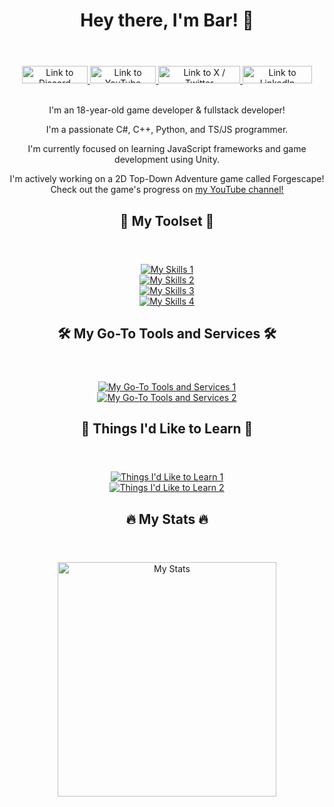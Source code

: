 <div id="header" align="center">
  <header>
    <h1>
      Hey there, I'm Bar! 👋
    </h1>
  </header>
  <div id="badges">
    <a href="https://discord.gg/F7VQ2hwfyw" target="_blank">
      <img src="https://img.shields.io/badge/Discord-%235865F2.svg?style=for-the-badge&logo=discord&logoColor=white" 
        alt="Link to Discord" 
        style="width: 104.75px; height: 28px">
    </a>
    <a href="https://youtube.com/@autumnfire_dev" target="_blank">
      <img src="https://img.shields.io/badge/YouTube-%23FF0000.svg?style=for-the-badge&logo=youtube&logoColor=white" 
        alt="Link to YouTube"
        style="width: 105.75px; height: 28px">
    </a>
    <a href="https://twitter.com/DetKewlDog" target="_blank">
      <img src="https://img.shields.io/badge/x%20%2F%20twitter-%23121011.svg?style=for-the-badge&logo=x&logoColor=white" 
        alt="Link to X / Twitter"
        style="width: 130.75px; height: 28px">
    </a>
    <a href="https://www.linkedin.com/in/bar-goldenstein-747602295/" target="_blank">
      <img src="https://img.shields.io/badge/LinkedIn-%230077B5?style=for-the-badge&logo=linkedin&logoColor=white" 
        alt="Link to LinkedIn"
        style="width: 111px; height: 28px">
    </a>
  </div>
<!--  <br>
  <a href="https://discord.gg/F7VQ2hwfyw" target="_blank">
    <img src="https://discordapp.com/api/guilds/877148912262197258/widget.png?style=banner2" 
      alt="Join my Discord Server" 
      style="width: 320px; height: 76px">
  </a>
  <br>
  <br>-->
  
  <br>
  
  <p>I'm an 18-year-old game developer & fullstack developer!</p>
  
  <p>
    I'm a passionate C#, C++, Python, and TS/JS programmer.
  </p>
  <p>
    I'm currently focused on learning JavaScript frameworks and game development using Unity.
  </p>
  <p>
    I'm actively working on a 2D Top-Down Adventure game called Forgescape!<br>Check out the game's progress on <a href="https://youtube.com/@autumnfire_dev">my YouTube channel!</a><br>
  </p>
  
  <header>
  	<h2 id="my-skills">💼 My Toolset 💼</h2>
  </header>
  <p>
  	<a href="https://skillicons.dev" target="_blank">
  		<img src="https://skillicons.dev/icons?i=cs,unity,py,flask,cpp" 
  			alt="My Skills 1"><br />
  		<img src="https://skillicons.dev/icons?i=c,react,nodejs,ts,js" 
  			alt="My Skills 2"><br />
  		<img src="https://skillicons.dev/icons?i=html,css,nextjs,tailwind,vite" 
  			alt="My Skills 3"><br />
  		<img src="https://skillicons.dev/icons?i=linux,bash" 
  			alt="My Skills 4"><br />
  	</a>
  </p>
  
  <header>
  	<h2 id="my-go-to-tools-and-services">🛠️ My Go-To Tools and Services 🛠️</h2>
  </header>
  <p>
  	<a href="https://skillicons.dev" target="_blank">
  		<img src="https://skillicons.dev/icons?i=vscode,supabase,mongodb" 
  			alt="My Go-To Tools and Services 1"><br />
  		<img src="https://skillicons.dev/icons?i=prisma,github,azure" 
  			alt="My Go-To Tools and Services 2"><br />
  	</a>
  </p>
  
  <header>
  	<h2 id="my-skills">🚀 Things I'd Like to Learn 🚀</h2>
  </header>
  <p>
  	<a href="https://skillicons.dev" target="_blank">
  		<img src="https://skillicons.dev/icons?i=svelte,raspberrypi,vim,lua" 
  			alt="Things I'd Like to Learn 1"><br />
  		<img src="https://skillicons.dev/icons?i=godot,tauri,electron" 
  			alt="Things I'd Like to Learn 2"><br />
  	</a>
  </p>

  <header>
    <h2 id="my-stats">🔥 My Stats 🔥</h2>
  </header>

  <img src="https://github-readme-stats-detkewldog.vercel.app/api/top-langs/?username=detkewldog&layout=donut&theme=nord&count_private=true&langs_count=10?" 
    alt="My Stats"
    loading="lazy"
    style="width: 350px; height: 375px">
</div>
